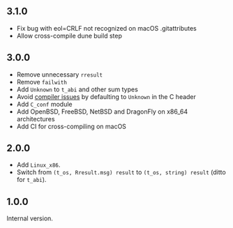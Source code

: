 ## 3.1.0

* Fix bug with eol=CRLF not recognized on macOS .gitattributes
* Allow cross-compile dune build step

## 3.0.0

* Remove unnecessary `rresult`
* Remove `failwith`
* Add `Unknown` to `t_abi` and other sum types
* Avoid [compiler issues](https://github.com/owlbarn/eigen/issues/38) by
  defaulting to `Unknown` in the C header
* Add `C_conf` module
* Add OpenBSD, FreeBSD, NetBSD and DragonFly on x86_64 architectures
* Add CI for cross-compiling on macOS

## 2.0.0

* Add `Linux_x86`.
* Switch from `(t_os, Rresult.msg) result` to `(t_os, string) result` (ditto for `t_abi`).

## 1.0.0

Internal version.
